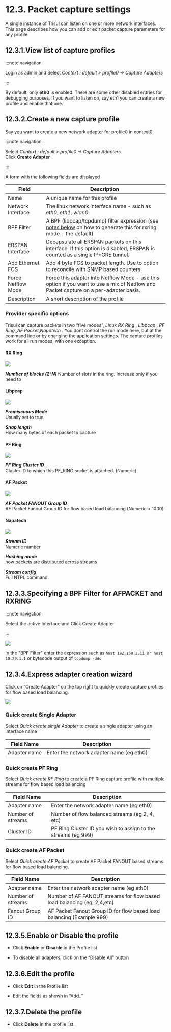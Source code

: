 # 12.3. Packet capture settings

A single instance of Trisul can listen on one or more network
interfaces. This page describes how you can add or edit packet capture
parameters for any profile.

## 12.3.1.View list of capture profiles

:::note navigation

Login as admin and Select *Context : default \> profile0 -\> Capture
Adapters*

:::

By default, only **eth0** is enabled. There are some other disabled
entries for debugging purposes. If you want to listen on, say eth1 you
can create a new profile and enable that one.

## 12.3.2.Create a new capture profile

Say you want to create a new network adapter for profile0 in context0.

:::note navigation

Select *Context : default \> profile0 -\> Capture Adapters*  
Click **Create Adapter**

:::

A form with the following fields are displayed

| Field              | Description                                                                                                                                                           |
| ------------------ | --------------------------------------------------------------------------------------------------------------------------------------------------------------------- |
| Name               | A unique name for this profile                                                                                                                                        |
| Network Interface  | The linux network interface name - such as *eth0*, *eth1*, *wlan0*                                                                                                    |
| BPF Filter         | A BPF (libpcap/tcpdump) filter expression (see [notes below](#specifying_a_bpf_filter_for_afpacket_and_rxring) on how to generate this for rxring mode - the default) |
| ERSPAN Interface   | Decapsulate all ERSPAN packets on this interface. If this option is disabled, ERSPAN is counted as a single IP+GRE tunnel.                                            |
| Add Ethernet FCS   | Add 4 byte FCS to packet length. Use to option to reconcile with SNMP based counters.                                                                                 |
| Force Netflow Mode | Force this adapter into Netflow Mode - use this option if you want to use a mix of Netflow and Packet capture on a per-adapter basis.                                 |
| Description        | A short description of the profile                                                                                                                                    |

### Provider specific options

Trisul can capture packets in two “five modes”, *Linux RX Ring* ,
*Libpcap* , *PF Ring* ,*AF Packet*,*Napatech* . You dont control the run
mode here, but at the command line or by changing the application
settings. The capture profiles work for all run modes, with one
exception.

#### RX Ring

![](images/rxring_profiles.png)

***Number of blocks (2^N)*** 
Number of slots in the ring. Increase only if you need to

#### Libpcap

![](images/libpcap_profiles.png)

***Promiscuous Mode***  
Usually set to true

***Snap length***  
How many bytes of each packet to capture

#### PF Ring

![](images/pfring_profiles.png)

***PF Ring Cluster ID***  
Cluster ID to which this PF_RING socket is attached. (Numeric)

#### AF Packet

![](images/afpacketfanout_profiles.png)

***AF Packet FANOUT Group ID***  
AF Packet Fanout Group ID for flow based load balancing (Numeric \<
1000)

#### Napatech

![](images/napatech_profiles.png)

***Stream ID***  
Numeric number

***Hashing mode***  
how packets are distributed across streams

***Stream config***  
Full NTPL command.

## 12.3.3.Specifying a BPF Filter for AFPACKET and RXRING

:::note navigation

Select the active Interface and Click Create Adapter

:::

![](images/bgpfilter_profiles.png)

In the "BPF Filter" enter the expression such as `host 192.168.2.11 or host 10.29.1.1` or bytecode output of `tcpdump -ddd`

## 12.3.4.Express adapter creation wizard

Click on “Create Adapter” on the top right to quickly create capture
profiles for flow based load balancing.

![](images/adaptercreationwizard_profiles.png)

### Quick create Single Adapter

Select *Quick create single Adapter* to create a single adapter using an
interface name

| Field Name   | Description                              |
| ------------ | ---------------------------------------- |
| Adapter name | Enter the network adapter name (eg eth0) |

### Quick create PF Ring

Select *Quick create RF Ring* to create a PF Ring capture profile with
multiple streams for flow based load balancing

| Field Name        | Description                                                   |
| ----------------- | ------------------------------------------------------------- |
| Adapter name      | Enter the network adapter name (eg eth0)                      |
| Number of streams | Number of flow balanced streams (eg 2, 4, etc)                |
| Cluster ID        | PF Ring Cluster ID you wish to assign to the streams (eg 999) |

### Quick create AF Packet

Select *Quick create AF Packet* to create AF Packet FANOUT based streams
for flow based load balancing.

| Field Name        | Description                                                             |
| ----------------- | ----------------------------------------------------------------------- |
| Adapter name      | Enter the network adapter name (eg eth0)                                |
| Number of streams | Number of AF FANOUT streams for flow based load balancing (eg, 2,4,etc) |
| Fanout Group ID   | AF Packet Fanout Group ID for flow based load balancing (Example 999)   |

## 12.3.5.Enable or Disable the profile

- Click **Enable** or **Disable** in the Profile list

- To disable all adapters, click on the “Disable All” button

## 12.3.6.Edit the profile

- Click **Edit** in the Profile list  

- Edit the fields as shown in “Add..”

## 12.3.7.Delete the profile

- Click **Delete** in the profile list.
